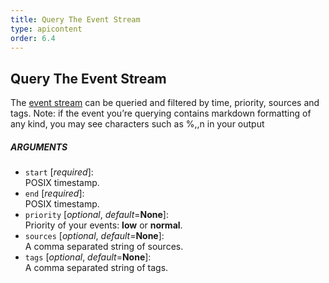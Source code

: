 ```yaml
---
title: Query The Event Stream
type: apicontent
order: 6.4
---
```


## Query The Event Stream
The [event stream](/graphing/event_stream/) can be queried and filtered by time, priority, sources and tags.
Note: if the event you’re querying contains markdown formatting of any kind, you may see characters such as %,\,n in your output

##### ARGUMENTS
* `start` [*required*]:  
    POSIX timestamp.
* `end` [*required*]:  
    POSIX timestamp.
* `priority` [*optional*, *default*=**None**]:  
    Priority of your events: **low** or **normal**.
* `sources` [*optional*, *default*=**None**]:  
    A comma separated string of sources.
* `tags` [*optional*, *default*=**None**]:  
    A comma separated string of tags.